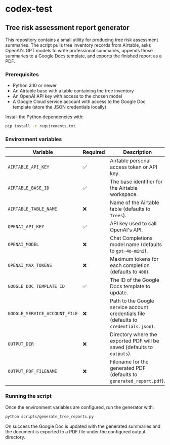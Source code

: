# codex-test

## Tree risk assessment report generator

This repository contains a small utility for producing tree risk assessment summaries.
The script pulls tree inventory records from Airtable, asks OpenAI's GPT models to
write professional summaries, appends those summaries to a Google Docs template, and
exports the finished report as a PDF.

### Prerequisites

* Python 3.10 or newer
* An Airtable base with a table containing the tree inventory
* An OpenAI API key with access to the chosen model
* A Google Cloud service account with access to the Google Doc template (store the
  JSON credentials locally)

Install the Python dependencies with:

```bash
pip install -r requirements.txt
```

### Environment variables

| Variable | Required | Description |
| --- | --- | --- |
| `AIRTABLE_API_KEY` | ✅ | Airtable personal access token or API key. |
| `AIRTABLE_BASE_ID` | ✅ | The base identifier for the Airtable workspace. |
| `AIRTABLE_TABLE_NAME` | ❌ | Name of the Airtable table (defaults to `Trees`). |
| `OPENAI_API_KEY` | ✅ | API key used to call OpenAI's API. |
| `OPENAI_MODEL` | ❌ | Chat Completions model name (defaults to `gpt-4o-mini`). |
| `OPENAI_MAX_TOKENS` | ❌ | Maximum tokens for each completion (defaults to `400`). |
| `GOOGLE_DOC_TEMPLATE_ID` | ✅ | The ID of the Google Docs template to update. |
| `GOOGLE_SERVICE_ACCOUNT_FILE` | ❌ | Path to the Google service account credentials file (defaults to `credentials.json`). |
| `OUTPUT_DIR` | ❌ | Directory where the exported PDF will be saved (defaults to `outputs`). |
| `OUTPUT_PDF_FILENAME` | ❌ | Filename for the generated PDF (defaults to `generated_report.pdf`). |

### Running the script

Once the environment variables are configured, run the generator with:

```bash
python scripts/generate_tree_reports.py
```

On success the Google Doc is updated with the generated summaries and the document is
exported to a PDF file under the configured output directory.
